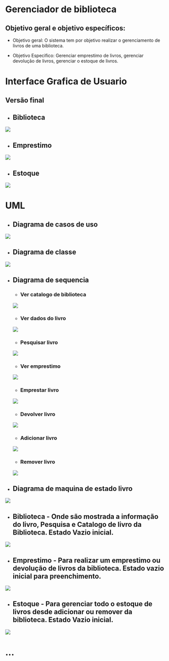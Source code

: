 # **Gerenciador de biblioteca**

## Objetivo geral e objetivo específicos:

- Objetivo geral: O sistema tem por objetivo realizar o gerenciamento de livros de uma biblioteca.

- Objetivo Especifico: Gerenciar emprestimo de livros, gerenciar devolução de livros, gerenciar o estoque de livros.

# Interface Grafica de Usuario

## **Versão final**

- ## Biblioteca

![](/Prints/BibliotecaV2.png)

- ## Emprestimo

![](/Prints/EmprestimoV2.png)

- ## Estoque

![](/Prints/EstoqueV2.png)

# UML

- ## Diagrama de casos de uso

![](/Astah/DiagramaCasoUso.png)

- ## Diagrama de classe

![](/Astah/DiagramaClasse.png)

- ## Diagrama de sequencia

    - ### Ver catalogo de biblioteca

    ![](/Astah/DiagramaSequenciaVerCatalogoBiblioteca.png)
    
    - ### Ver dados do livro
    ![](/Astah/DiagramaSequenciaVerDadosLivro.png)

    - ### Pesquisar livro
    ![](/Astah/DiagramaSequenciaPesquisarLivro.png)

    - ### Ver emprestimo
    ![](/Astah/DiagramaSequenciaVerEmprestimo.png)

    - ### Emprestar livro
    ![](/Astah/DiagramaSequenciaEmprestarLivro.png)

    - ### Devolver livro
    ![](/Astah/DiagramaSequenciaDevolverLivro.png)

    - ### Adicionar livro
    ![](/Astah/DiagramaSequenciaAdicionarLivro.png)

    - ### Remover livro
    ![](/Astah/DiagramaSequenciaRemoverLivro.png) 

- ## Diagrama de maquina de estado livro

![](/Astah/DiagramaMaquinaEstadoLivro.png)

- ## Biblioteca - Onde são mostrada a informação do livro, Pesquisa e Catalogo de livro da Biblioteca. Estado Vazio inicial.

![](/Prints/Biblioteca.png)

- ## Emprestimo - Para realizar um emprestimo ou devolução de livros da biblioteca. Estado vazio inicial para preenchimento.

![](/Prints/Emprestimo.png)

- ## Estoque - Para gerenciar todo o estoque de livros desde adicionar ou remover da biblioteca. Estado Vazio inicial.

![](/Prints/Estoque.png)

# **...**